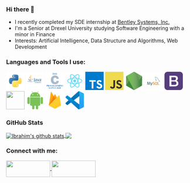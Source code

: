 ### Hi there 👋
* I recently completed my SDE internship at [Bentley Systems, Inc.](https://www.bentley.com/en)
* I'm a Senior at Drexel University studying Software Engineering with a minor in Finance
* Interests: Artificial Intelligence, Data Structure and Algorithms, Web Development

### Languages and Tools I use:
<code><img height="50" width="50" src="https://raw.githubusercontent.com/github/explore/80688e429a7d4ef2fca1e82350fe8e3517d3494d/topics/python/python.png"></code>
<code><img height="50" width="50" src="https://raw.githubusercontent.com/github/explore/80688e429a7d4ef2fca1e82350fe8e3517d3494d/topics/java/java.png"></code>
<code><img height="50" width="50" src="https://raw.githubusercontent.com/github/explore/80688e429a7d4ef2fca1e82350fe8e3517d3494d/topics/c/c.png"></code>
<code><img height="50" width="50" src="https://raw.githubusercontent.com/github/explore/80688e429a7d4ef2fca1e82350fe8e3517d3494d/topics/react/react.png"></code>
<code><img height="50" width="50" src="https://raw.githubusercontent.com/github/explore/80688e429a7d4ef2fca1e82350fe8e3517d3494d/topics/typescript/typescript.png"></code>
<code><img height="50" width="50" src="https://raw.githubusercontent.com/github/explore/80688e429a7d4ef2fca1e82350fe8e3517d3494d/topics/javascript/javascript.png"></code>
<code><img height="50" width="50" src="https://raw.githubusercontent.com/github/explore/80688e429a7d4ef2fca1e82350fe8e3517d3494d/topics/nodejs/nodejs.png"></code>
<code><img height="50" width="50" src="https://raw.githubusercontent.com/github/explore/80688e429a7d4ef2fca1e82350fe8e3517d3494d/topics/mysql/mysql.png"></code>
<code><img height="50" width="50" src="https://raw.githubusercontent.com/github/explore/80688e429a7d4ef2fca1e82350fe8e3517d3494d/topics/bootstrap/bootstrap.png"></code>
<code><img height="50" width="50" src="https://cdn-media-1.freecodecamp.org/images/1*FDNeKIUeUnf0XdqHmi7nsw.png"></code>
<code><img height="50" width="50" src="https://raw.githubusercontent.com/github/explore/80688e429a7d4ef2fca1e82350fe8e3517d3494d/topics/android/android.png"></code>
<code><img height="50" width="50" src="https://raw.githubusercontent.com/github/explore/80688e429a7d4ef2fca1e82350fe8e3517d3494d/topics/firebase/firebase.png"></code>
<code><img height="50" width="50" src="https://raw.githubusercontent.com/github/explore/80688e429a7d4ef2fca1e82350fe8e3517d3494d/topics/visual-studio-code/visual-studio-code.png"></code>

### GitHub Stats

<a href="https://github.com/ibrahimkamal7">
 <img align="center" src="https://github-readme-stats.vercel.app/api?username=ibrahimkamal7&show_icons=true&theme=light&line_height=27" alt="Ibrahim's github stats"/>
</a>

<a href="https://github.com/ibrahimkamal7">
  <img align="center" src="https://github-readme-stats.vercel.app/api/top-langs/?username=ibrahimkamal7&theme=light&hide_langs_below=1" />
</a>

### Connect with me:

<a href="https://www.linkedin.com/in/ibrahim-kamal7/">
  <img align="center"  height="45" width="120" src="https://img.shields.io/badge/-ibrahimkamal7-blue?style=flat-square&logo=Linkedin&logoColor=white&link=https://www.linkedin.com/in/ibrahim-kamal7/" />
</a>
<a href="https://github.com/ibrahimkamal7">
  <img align="center"  height="45" width="120" src="https://img.shields.io/github/followers/ibrahimkamal7?label=follow&style=social" />
</a>

